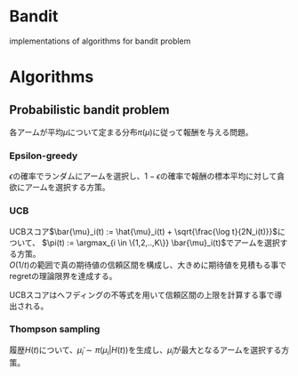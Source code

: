 # Bandit
implementations of algorithms for bandit problem
<br>

# Algorithms

## Probabilistic bandit problem
各アームが平均$\mu$について定まる分布$\pi(\mu)$に従って報酬を与える問題。
<br>
### Epsilon-greedy
$\epsilon$の確率でランダムにアームを選択し、$1-\epsilon$の確率で報酬の標本平均に対して貪欲にアームを選択する方策。
<br>
### UCB
UCBスコア$\bar{\mu}_i(t) := \hat{\mu}_i(t) + \sqrt{\frac{\log t}{2N_i(t)}}$について、
$\pi(t) := \argmax_{i \in \{1,2,..,K\}} \bar{\mu}_i(t)$でアームを選択する方策。
<br>
$O(1/t)$の範囲で真の期待値の信頼区間を構成し、大きめに期待値を見積もる事でregretの理論限界を達成する。

UCBスコアはヘフディングの不等式を用いて信頼区間の上限を計算する事で導出される。
<br>
### Thompson sampling
履歴$H(t)$について、$\tilde{\mu}_i \sim \pi(\mu_i | H(t))$を生成し、$\tilde{\mu}_i$が最大となるアームを選択する方策。
